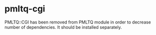 # pmltq-cgi
PMLTQ::CGI has been removed from PMLTQ module in order to decrease number of dependencies. It should be installed separately.
